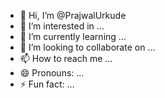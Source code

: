 - 👋 Hi, I’m @PrajwalUrkude
- 👀 I’m interested in ...
- 🌱 I’m currently learning ...
- 💞️ I’m looking to collaborate on ...
- 📫 How to reach me ...
- 😄 Pronouns: ...
- ⚡ Fun fact: ...

<!---
PrajwalUrkude/PrajwalUrkude is a ✨ special ✨ repository because its `README.md` (this file) appears on your GitHub profile.
You can click the Preview link to take a look at your changes.
--->
